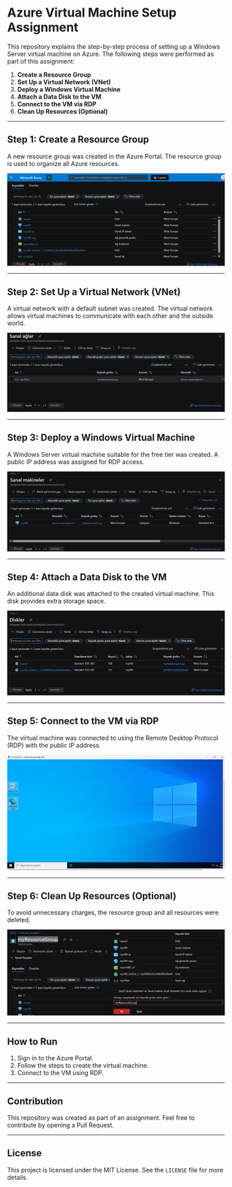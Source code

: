 # Azure Virtual Machine Setup Assignment

This repository explains the step-by-step process of setting up a Windows Server virtual machine on Azure. The following steps were performed as part of this assignment:

1. **Create a Resource Group**
2. **Set Up a Virtual Network (VNet)**
3. **Deploy a Windows Virtual Machine**
4. **Attach a Data Disk to the VM**
5. **Connect to the VM via RDP**
6. **Clean Up Resources (Optional)**

---

## Step 1: Create a Resource Group
A new resource group was created in the Azure Portal. The resource group is used to organize all Azure resources.

![Create Resource Group](images/image.png)

---

## Step 2: Set Up a Virtual Network (VNet)
A virtual network with a default subnet was created. The virtual network allows virtual machines to communicate with each other and the outside world.

![Create Virtual Network](images/image-1.png)

---

## Step 3: Deploy a Windows Virtual Machine
A Windows Server virtual machine suitable for the free tier was created. A public IP address was assigned for RDP access.

![Create Virtual Machine](images/image-2.png)

---

## Step 4: Attach a Data Disk to the VM
An additional data disk was attached to the created virtual machine. This disk provides extra storage space.

![Attach Data Disk](images/image-3.png)

---

## Step 5: Connect to the VM via RDP
The virtual machine was connected to using the Remote Desktop Protocol (RDP) with the public IP address.

![RDP Connection](images/image-4.png)

---

## Step 6: Clean Up Resources (Optional)
To avoid unnecessary charges, the resource group and all resources were deleted.

![Delete Resource Group](images/image-5.png)

---

## How to Run
1. Sign in to the Azure Portal.
2. Follow the steps to create the virtual machine.
3. Connect to the VM using RDP.

---

## Contribution
This repository was created as part of an assignment. Feel free to contribute by opening a Pull Request.

---

## License
This project is licensed under the MIT License. See the `LICENSE` file for more details.